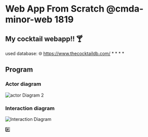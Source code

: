 # Web App From Scratch @cmda-minor-web 1819


## My cocktail webapp!! :cocktail:

used database: 🌐 https://www.thecocktaildb.com/
* 
* 
* 
* 
## Program

### Actor diagram
![actor Diagram 2](https://user-images.githubusercontent.com/36195440/75466298-47039f00-598a-11ea-8dd1-7fbd452cbdbc.png)

### Interaction diagram
![Interaction Diagram](https://user-images.githubusercontent.com/36195440/75466304-48cd6280-598a-11ea-9de7-0a932d576469.png)
<!-- Add a link to your live demo in Github Pages -->

:hash:
